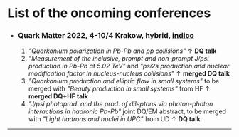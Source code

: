 # List of the oncoming conferences

- ### Quark Matter 2022, 4-10/4 Krakow, hybrid, [indico](https://indico.cern.ch/event/895086/)
  1. *"Quarkonium polarization in Pb-Pb and pp collisions"* &uarr; **DQ talk**
  2. *"Measurement of the inclusive, prompt and non-prompt J/psi production in Pb-Pb at 5.02 TeV"* and *"psi2s production and nuclear modification factor in nucleus-nucleus collisions"* &uarr; **merged DQ talk**
  3. *"Quarkonium production and elliptic flow in small systems"* to be merged with *"Beauty production in small systems"* from HF &uarr; **merged DQ+HF talk**
  4. *"J/psi photoprod. and the prod. of dileptons via photon-photon interactions in hadronic Pb-Pb"* joint DQ/EM abstract, to be merged with *"Light hadrons and nuclei in UPC"* from UD &uarr; **DQ talk**

---
